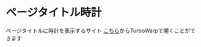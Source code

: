 # ページタイトル時計
ページタイトルに時計を表示するサイト
[こちら](https://turbowarp.org/?project_url=app.medetaich.com/sitetitleclock/clock.sb3)からTurboWarpで開くことができます
